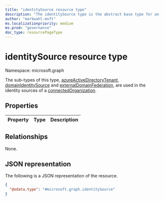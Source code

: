 ```yaml
---
title: "identitySource resource type"
description: "The identitySource type is the abstract base type for an identity source for a connected organization."
author: "markwahl-msft"
ms.localizationpriority: medium
ms.prod: "governance"
doc_type: resourcePageType
---
```


# identitySource resource type

Namespace: microsoft.graph


The sub-types of this type, [azureActiveDirectoryTenant](azureactivedirectorytenant.md), [domainIdentitySource](domainidentitysource.md) and [externalDomainFederation](externaldomainfederation.md), are used in the identity sources of a [connectedOrganization](connectedOrganization.md).


## Properties
|Property|Type|Description|
|:---|:---|:---|


## Relationships
None.

## JSON representation
The following is a JSON representation of the resource.
<!-- {
  "blockType": "resource",
  "@odata.type": "microsoft.graph.identitySource"
}
-->
``` json
{
  "@odata.type": "#microsoft.graph.identitySource"
}
```



